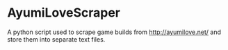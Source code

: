 # AyumiLoveScraper
A python script used to scrape game builds from http://ayumilove.net/ and store them into separate text files.
